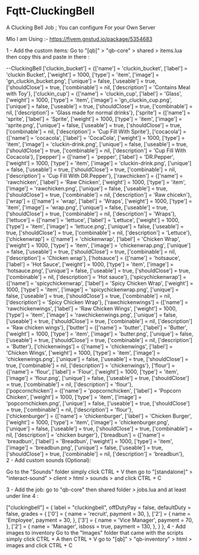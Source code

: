 # Fqtt-CluckingBell
A Clucking Bell Job ; You can configure For your Own Server

Mlo I am Using :- https://fivem.gnstud.io/package/5354683

1 - Add the custom items: Go to "[qb]" > "qb-core" > shared > items.lua then copy this and paste in there :

--CluckingBell
['cluckin_bucket'] 	         	 	 = {['name'] = 'cluckin_bucket', 					['label'] = 'cluckin Bucket', 				['weight'] = 1000, 		['type'] = 'item', 		['image'] = 'gn_cluckin_bucket.png', 			['unique'] = false, 	['useable'] = true, 	['shouldClose'] = true,	   ['combinable'] = nil,   ['description'] = 'Contains Meal with Toy'},
['cluckin_cup'] 				 = {['name'] = 'cluckin_cup', 			  	  	['label'] = 'Glass', 					['weight'] = 1000, 		['type'] = 'item', 		['image'] = 'gn_cluckin_cup.png', 		['unique'] = false, 	['useable'] = true, 	['shouldClose'] = true,	   ['combinable'] = nil,   ['description'] = 'Glass made for normal drinks'},
['sprite'] 	         	 	 = {['name'] = 'sprite', 						['label'] = 'Sprite', 					['weight'] = 1000, 		['type'] = 'item', 		['image'] = 'sprite.png', 				['unique'] = false, 	['useable'] = true, 	['shouldClose'] = true,	   ['combinable'] = nil,   ['description'] = 'Cup Fill With Sprite'},
['cocacola'] 	         	 	 = {['name'] = 'cocacola', 					['label'] = 'CocaCola', 				['weight'] = 1000, 		['type'] = 'item', 		['image'] = 'cluckin-drink.png', 			['unique'] = false, 	['useable'] = true, 	['shouldClose'] = true,	   ['combinable'] = nil,   ['description'] = 'Cup Fill With Cocacola'},
['pepper'] 	         	 	 = {['name'] = 'pepper', 						['label'] = 'DR.Pepper', 				['weight'] = 1000, 		['type'] = 'item', 		['image'] = 'cluckin-drink.png', 				['unique'] = false, 	['useable'] = true, 	['shouldClose'] = true,	   ['combinable'] = nil,   ['description'] = 'Cup Fill With DR.Pepper'},
['rawchicken'] 	         	 = {['name'] = 'rawchicken', 					['label'] = 'Raw Chicken', 				['weight'] = 1000, 		['type'] = 'item', 		['image'] = 'rawchicken.png', 			['unique'] = false, 	['useable'] = true, 	['shouldClose'] = true,	   ['combinable'] = nil,   ['description'] = 'Raw chicekn'},
['wrap'] 	         	 		 = {['name'] = 'wrap', 						['label'] = 'Wraps', 					['weight'] = 1000, 		['type'] = 'item', 		['image'] = 'wrap.png', 				['unique'] = false, 	['useable'] = true, 	['shouldClose'] = true,	   ['combinable'] = nil,   ['description'] = 'Wraps'},
['lettuce'] 	         	 	 = {['name'] = 'lettuce', 						['label'] = 'Lettuce', 					['weight'] = 1000, 		['type'] = 'item', 		['image'] = 'lettuce.png', 			['unique'] = false, 	['useable'] = true, 	['shouldClose'] = true,	   ['combinable'] = nil,   ['description'] = 'Lettuce'},
['chickenwrap'] 	         	 = {['name'] = 'chickenwrap', 					['label'] = 'Chicken Wrap', 			['weight'] = 1000, 		['type'] = 'item', 		['image'] = 'chickenwrap.png', 		['unique'] = false, 	['useable'] = true, 	['shouldClose'] = true,	   ['combinable'] = nil,   ['description'] = 'Chicken wrap'},
['hotsauce'] 	         	 	 = {['name'] = 'hotsauce', 					['label'] = 'Hot Sauce', 				['weight'] = 1000, 		['type'] = 'item', 		['image'] = 'hotsauce.png', 			['unique'] = false, 	['useable'] = true, 	['shouldClose'] = true,	   ['combinable'] = nil,   ['description'] = 'Hot sauce'},
['spicychickenwrap'] 	         = {['name'] = 'spicychickenwrap', 			['label'] = 'Spicy Chicken Wrap', 		['weight'] = 1000, 		['type'] = 'item', 		['image'] = 'spicychickenwrap.png', 	['unique'] = false, 	['useable'] = true, 	['shouldClose'] = true,	   ['combinable'] = nil,   ['description'] = 'Spicy Chicken Wrap'},
['rawchickenwings'] 	         = {['name'] = 'rawchickenwings', 				['label'] = 'Raw Chicken Wings', 		['weight'] = 1000, 		['type'] = 'item', 		['image'] = 'rawchickenwings.png', 	['unique'] = false, 	['useable'] = true, 	['shouldClose'] = true,	   ['combinable'] = nil,   ['description'] = 'Raw chicken wings'},
['butter'] 	        		 = {['name'] = 'butter', 						['label'] = 'Butter', 					['weight'] = 1000, 		['type'] = 'item', 		['image'] = 'butter.png', 				['unique'] = false, 	['useable'] = true, 	['shouldClose'] = true,	   ['combinable'] = nil,   ['description'] = 'Butter'},
['chickenwings'] 	         	 = {['name'] = 'chickenwings', 				['label'] = 'Chicken Wings', 			['weight'] = 1000, 		['type'] = 'item', 		['image'] = 'chickenwings.png', 		['unique'] = false, 	['useable'] = true, 	['shouldClose'] = true,	   ['combinable'] = nil,   ['description'] = 'chickenwings'},
['flour'] 	        		 = {['name'] = 'flour', 						['label'] = 'Flour', 					['weight'] = 1000, 		['type'] = 'item', 		['image'] = 'flour.png', 				['unique'] = false, 	['useable'] = true, 	['shouldClose'] = true,	   ['combinable'] = nil,   ['description'] = 'flour'},	
['popcornchicken'] 	        		 = {['name'] = 'popcornchicken', 						['label'] = 'Popcorn Chicken', 					['weight'] = 1000, 		['type'] = 'item', 		['image'] = 'popcornchicken.png', 				['unique'] = false, 	['useable'] = true, 	['shouldClose'] = true,	   ['combinable'] = nil,   ['description'] = 'flour'},	
['chickenburger'] 	        		 = {['name'] = 'chickenburger', 						['label'] = 'Chicken Burger', 					['weight'] = 1000, 		['type'] = 'item', 		['image'] = 'chickenburger.png', 				['unique'] = false, 	['useable'] = true, 	['shouldClose'] = true,	   ['combinable'] = nil,   ['description'] = 'chicken burger'},	
['breadbun'] 	        		 = {['name'] = 'breadbun', 						['label'] = 'Breadbun', 					['weight'] = 1000, 		['type'] = 'item', 		['image'] = 'breadbun.png', 				['unique'] = false, 	['useable'] = true, 	['shouldClose'] = true,	   ['combinable'] = nil,   ['description'] = 'breadbun'},	
2 - Add custom sounds (Optional):

Go to the "Sounds" folder simply click CTRL + V then go to "[standalone]" > "interact-sound" > client > html > sounds > and click CTRL + C

3 - Add the job: go to "qb-core" then shared folder > jobs.lua and at least under line 4 :

["cluckingbell"] = {
    label = "cluckingbell",
    offDutyPay = false,
    defaultDuty = false,
    grades = {
        ['0'] = {
            name = 'recruit',
            payment = 30,
        },
		  ['2'] = {
            name = 'Employee',
            payment = 30,
        },
        ['3'] = {
            name = 'Vice Manager',
            payment = 70,
        },
        ['2'] = {
            name = 'Manager',
            isboss = true,
            payment = 130,
        },
    }
},
4 - Add images to inventory Go to the "Images" folder that came with the scripts simply click CTRL + A then CTRL + V go to "[qb]" > "qb-inventory" > html > images and click CTRL + C

